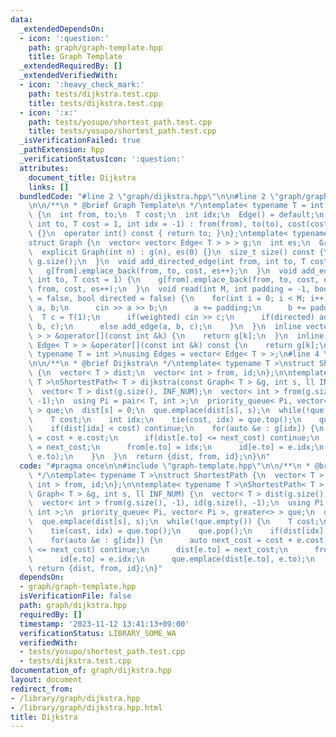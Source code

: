 ```yaml
---
data:
  _extendedDependsOn:
  - icon: ':question:'
    path: graph/graph-template.hpp
    title: Graph Template
  _extendedRequiredBy: []
  _extendedVerifiedWith:
  - icon: ':heavy_check_mark:'
    path: tests/dijkstra.test.cpp
    title: tests/dijkstra.test.cpp
  - icon: ':x:'
    path: tests/yosupo/shortest_path.test.cpp
    title: tests/yosupo/shortest_path.test.cpp
  _isVerificationFailed: true
  _pathExtension: hpp
  _verificationStatusIcon: ':question:'
  attributes:
    document_title: Dijkstra
    links: []
  bundledCode: "#line 2 \"graph/dijkstra.hpp\"\n\n#line 2 \"graph/graph-template.hpp\"\
    \n\n/**\n * @brief Graph Template\n */\ntemplate< typename T = int >\nstruct Edge\
    \ {\n  int from, to;\n  T cost;\n  int idx;\n  Edge() = default;\n  Edge(int from,\
    \ int to, T cost = 1, int idx = -1) : from(from), to(to), cost(cost), idx(idx)\
    \ {}\n  operator int() const { return to; }\n};\ntemplate< typename T = int >\n\
    struct Graph {\n  vector< vector< Edge< T > > > g;\n  int es;\n  Graph() = default;\n\
    \  explicit Graph(int n) : g(n), es(0) {}\n  size_t size() const {\n    return\
    \ g.size();\n  }\n  void add_directed_edge(int from, int to, T cost = 1) {\n \
    \   g[from].emplace_back(from, to, cost, es++);\n  }\n  void add_edge(int from,\
    \ int to, T cost = 1) {\n    g[from].emplace_back(from, to, cost, es);\n    g[to].emplace_back(to,\
    \ from, cost, es++);\n  }\n  void read(int M, int padding = -1, bool weighted\
    \ = false, bool directed = false) {\n    for(int i = 0; i < M; i++) {\n      int\
    \ a, b;\n      cin >> a >> b;\n      a += padding;\n      b += padding;\n    \
    \  T c = T(1);\n      if(weighted) cin >> c;\n      if(directed) add_directed_edge(a,\
    \ b, c);\n      else add_edge(a, b, c);\n    }\n  }\n  inline vector< Edge< T\
    \ > > &operator[](const int &k) {\n    return g[k];\n  }\n  inline const vector<\
    \ Edge< T > > &operator[](const int &k) const {\n    return g[k];\n  }\n};\ntemplate<\
    \ typename T = int >\nusing Edges = vector< Edge< T > >;\n#line 4 \"graph/dijkstra.hpp\"\
    \n\n/**\n * @brief Dijkstra\n */\ntemplate< typename T >\nstruct ShortestPath\
    \ {\n  vector< T > dist;\n  vector< int > from, id;\n};\n\ntemplate< typename\
    \ T >\nShortestPath< T > dijkstra(const Graph< T > &g, int s, ll INF_NUM) {\n\
    \  vector< T > dist(g.size(), INF_NUM);\n  vector< int > from(g.size(), -1), id(g.size(),\
    \ -1);\n  using Pi = pair< T, int >;\n  priority_queue< Pi, vector< Pi >, greater<>\
    \ > que;\n  dist[s] = 0;\n  que.emplace(dist[s], s);\n  while(!que.empty()) {\n\
    \    T cost;\n    int idx;\n    tie(cost, idx) = que.top();\n    que.pop();\n\
    \    if(dist[idx] < cost) continue;\n    for(auto &e : g[idx]) {\n      auto next_cost\
    \ = cost + e.cost;\n      if(dist[e.to] <= next_cost) continue;\n      dist[e.to]\
    \ = next_cost;\n      from[e.to] = idx;\n      id[e.to] = e.idx;\n      que.emplace(dist[e.to],\
    \ e.to);\n    }\n  }\n  return {dist, from, id};\n}\n"
  code: "#pragma once\n\n#include \"graph-template.hpp\"\n\n/**\n * @brief Dijkstra\n\
    \ */\ntemplate< typename T >\nstruct ShortestPath {\n  vector< T > dist;\n  vector<\
    \ int > from, id;\n};\n\ntemplate< typename T >\nShortestPath< T > dijkstra(const\
    \ Graph< T > &g, int s, ll INF_NUM) {\n  vector< T > dist(g.size(), INF_NUM);\n\
    \  vector< int > from(g.size(), -1), id(g.size(), -1);\n  using Pi = pair< T,\
    \ int >;\n  priority_queue< Pi, vector< Pi >, greater<> > que;\n  dist[s] = 0;\n\
    \  que.emplace(dist[s], s);\n  while(!que.empty()) {\n    T cost;\n    int idx;\n\
    \    tie(cost, idx) = que.top();\n    que.pop();\n    if(dist[idx] < cost) continue;\n\
    \    for(auto &e : g[idx]) {\n      auto next_cost = cost + e.cost;\n      if(dist[e.to]\
    \ <= next_cost) continue;\n      dist[e.to] = next_cost;\n      from[e.to] = idx;\n\
    \      id[e.to] = e.idx;\n      que.emplace(dist[e.to], e.to);\n    }\n  }\n \
    \ return {dist, from, id};\n}"
  dependsOn:
  - graph/graph-template.hpp
  isVerificationFile: false
  path: graph/dijkstra.hpp
  requiredBy: []
  timestamp: '2023-11-12 13:41:13+09:00'
  verificationStatus: LIBRARY_SOME_WA
  verifiedWith:
  - tests/yosupo/shortest_path.test.cpp
  - tests/dijkstra.test.cpp
documentation_of: graph/dijkstra.hpp
layout: document
redirect_from:
- /library/graph/dijkstra.hpp
- /library/graph/dijkstra.hpp.html
title: Dijkstra
---
```

